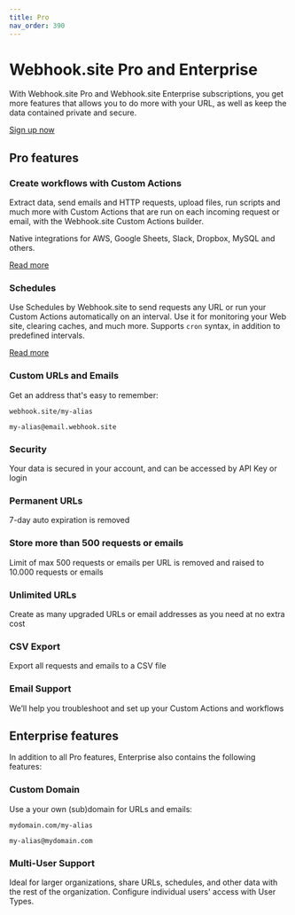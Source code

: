 ```yaml
---
title: Pro
nav_order: 390
---
```


# Webhook.site Pro and Enterprise

With Webhook.site Pro and Webhook.site Enterprise subscriptions, you get more features that allows you to do more with your URL, as well as keep the data contained private and secure.

[Sign up now](https://webhook.site/register)

## Pro features

### Create workflows with Custom Actions
Extract data, send emails and HTTP requests, upload files, run scripts and much more with Custom Actions that are run on each incoming request or email, with the Webhook.site Custom Actions builder. 

Native integrations for AWS, Google Sheets, Slack, Dropbox, MySQL and others. 

[Read more](https://docs.webhook.site/custom-actions.html)

### Schedules 
Use Schedules by Webhook.site to send requests any URL or run your Custom Actions automatically on an interval. Use it for monitoring your Web site, clearing caches, and much more. Supports `cron` syntax, in addition to predefined intervals.

[Read more](https://docs.webhook.site/schedules.html)

### Custom URLs and Emails 
Get an address that's easy to remember:

`webhook.site/my-alias`

`my-alias@email.webhook.site`

### Security 
Your data is secured in your account, and can be accessed by API Key or login

### Permanent URLs 
7-day auto expiration is removed

### Store more than 500 requests or emails 
Limit of max 500 requests or emails per URL is removed and raised to 10.000 requests or emails

### Unlimited URLs 
Create as many upgraded URLs or email addresses as you need at no extra cost

### CSV Export 
Export all requests and emails to a CSV file

### Email Support 
We’ll help you troubleshoot and set up your Custom Actions and workflows


## Enterprise features

In addition to all Pro features, Enterprise also contains the following features:


### Custom Domain 
Use a your own (sub)domain for URLs and emails: 

`mydomain.com/my-alias`

`my-alias@mydomain.com`

### Multi-User Support 
Ideal for larger organizations, share URLs, schedules, and other data with the rest of the organization. Configure individual users' access with User Types.
